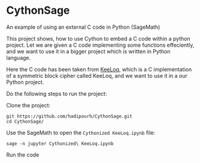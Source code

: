 # CythonSage
An example of using an external C code in Python (SageMath)

This project shows, how to use Cython to embed a C code within a python project. Let we are given a C code implementing some functions
effeciently, and we want to use it in a bigger project which is written in Python language. 

Here the C code has been taken from  [KeeLoq](https://github.com/hadipourh/KeeLoq), which is a C implementation of a symmetric 
block cipher called KeeLoq, and we want to use it in a our Python project. 

Do the following steps to run the project: 

Clone the project:
    
    git https://github.com/hadipourh/CythonSage.git
    cd CythonSage/

Use the SageMath to open the ``Cythonized KeeLoq.ipynb`` file: 
   
    sage -n jupyter Cythonized\ KeeLoq.ipynb
   
Run the code
   
    
